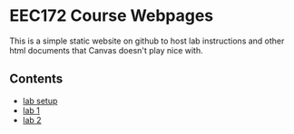 # EEC172 Course Webpages

This is a simple static website on github to host lab instructions and other 
html documents that Canvas doesn't play nice with.

## Contents

- [lab setup](labs/lab-setup.html)
- [lab 1](labs/lab1-wq24.html)
- [lab 2](labs/lab2-wq24.html)